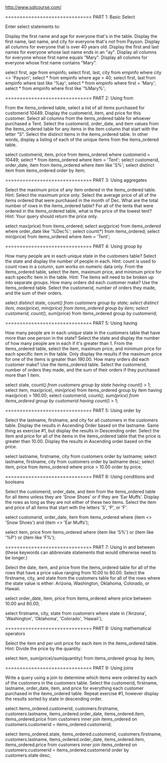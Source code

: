 http://www.sqlcourse.com/

==============================
PART 1: Basic Select

Enter select statements to:

Display the first name and age for everyone that's in the table.
Display the first name, last name, and city for everyone that's not from Payson.
Display all columns for everyone that is over 40 years old.
Display the first and last names for everyone whose last name ends in an "ay".
Display all columns for everyone whose first name equals "Mary".
Display all columns for everyone whose first name contains "Mary".

select first, age from empinfo;
select first, last, city from empinfo where city <> 'Payson';
select * from empinfo where age > 40;
select first, last from empinfo where last like '%ay';
select * from empinfo where first = 'Mary';
select * from empinfo where first like '%Mary%';


==============================
PART 2: Using from

From the items_ordered table, select a list of all items purchased for customerid 10449. Display the customerid, item, and price for this customer.
Select all columns from the items_ordered table for whoever purchased a Tent.
Select the customerid, order_date, and item values from the items_ordered table for any items in the item column that start with the letter "S".
Select the distinct items in the items_ordered table. In other words, display a listing of each of the unique items from the items_ordered table.

select customerid, item, price from items_ordered where customerid = 10449;
select * from items_ordered where item = 'Tent';
select customerid, order_date, item from items_ordered where item like 'S%';
select distinct item from items_ordered order by item;

==============================
PART 3: Using aggregates

Select the maximum price of any item ordered in the items_ordered table. Hint: Select the maximum price only.
Select the average price of all of the items ordered that were purchased in the month of Dec.
What are the total number of rows in the items_ordered table?
For all of the tents that were ordered in the items_ordered table, what is the price of the lowest tent? Hint: Your query should return the price only.

select max(price) from items_ordered; 
select avg(price) from items_ordered  where order_date like '%Dec%';
select count(*) from items_ordered;
select min(price) from items_ordered where item = 'Tent';


==============================
PART 4: Using group by

How many people are in each unique state in the customers table? Select the state and display the number of people in each. Hint: count is used to count rows in a column, sum works on numeric data only.
From the items_ordered table, select the item, maximum price, and minimum price for each specific item in the table. Hint: The items will need to be broken up into separate groups.
How many orders did each customer make? Use the items_ordered table. Select the customerid, number of orders they made, and the sum of their orders.

select distinct state, count(*) from customers group by state;
select distinct item, max(price), min(price) from items_ordered group by item; 
select customerid, count(*), sum(price) from items_ordered group by customerid;

==============================
PART 5: Using having

How many people are in each unique state in the customers table that have more than one person in the state? Select the state and display the number of how many people are in each if it's greater than 1.
From the items_ordered table, select the item, maximum price, and minimum price for each specific item in the table. Only display the results if the maximum price for one of the items is greater than 190.00.
How many orders did each customer make? Use the items_ordered table. Select the customerid, number of orders they made, and the sum of their orders if they purchased more than 1 item.

select state, count(*) from customers group by state having count(*) > 1;
select item, max(price), min(price) from items_ordered group by item having max(price) > 190.00;
select customerid, count(*), sum(price) from items_ordered group by customerid having count(*) > 1;

==============================
PART 5: Using order by

Select the lastname, firstname, and city for all customers in the customers table. Display the results in Ascending Order based on the lastname.
Same thing as exercise #1, but display the results in Descending order.
Select the item and price for all of the items in the items_ordered table that the price is greater than 10.00. Display the results in Ascending order based on the price.



 select lastname, firstname, city from customers order by lastname;
 select lastname, firstname, city from customers order by lastname desc;
 select item, price from items_ordered where price > 10.00 order by price;

==============================
PART 6: Using conditions and booleans

Select the customerid, order_date, and item from the items_ordered table for all items unless they are 'Snow Shoes' or if they are 'Ear Muffs'. Display the rows as long as they are not either of these two items.
Select the item and price of all items that start with the letters 'S', 'P', or 'F'.

select customerid, order_date, item from items_ordered where (item <> 'Snow Shoes') and (item <> 'Ear Muffs');

select item, price from items_ordered where (item like 'S%') or (item like '%P') or (item like 'F%');

==============================
PART 7: Using in and between (these keywords can abbreviate statements that would otherwise need to be longer.)

Select the date, item, and price from the items_ordered table for all of the rows that have a price value ranging from 10.00 to 80.00.
Select the firstname, city, and state from the customers table for all of the rows where the state value is either: Arizona, Washington, Oklahoma, Colorado, or Hawaii.


select order_date, item, price from items_ordered where price between 10.00 and 80.00;

select firstname, city, state from customers where state in ('Arizona', 'Washington', 'Oklahoma', 'Colorado', 'Hawaii');


==============================
PART 8: Using mathematical operators

Select the item and per unit price for each item in the items_ordered table. Hint: Divide the price by the quantity.

select item, sum(price)/sum(quantity) from items_ordered group by item;

==============================
PART 9: Using joins

Write a query using a join to determine which items were ordered by each of the customers in the customers table. Select the customerid, firstname, lastname, order_date, item, and price for everything each customer purchased in the items_ordered table.
Repeat exercise #1, however display the results sorted by state in descending order.

select items_ordered.customerid, customers.firstname, customers.lastname, items_ordered.order_date, items_ordered.item, items_ordered.price
from customers inner join items_ordered on customers.customerid = items_ordered.customerid;

select items_ordered.state, items_ordered.customerid, customers.firstname, customers.lastname, items_ordered.order_date, items_ordered.item, items_ordered.price
from customers inner join items_ordered on customers.customerid = items_ordered.customerid order by customers.state desc;
